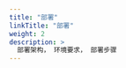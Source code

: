 ```yaml
---
title: "部署"
linkTitle: "部署"
weight: 2
description: >
  部署架构， 环境要求， 部署步骤
---
```


<!-- TODO: add link to sub pages-->
